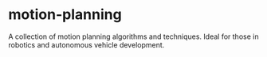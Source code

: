 # motion-planning
A collection of motion planning algorithms and techniques. Ideal for those in robotics and autonomous vehicle development.
